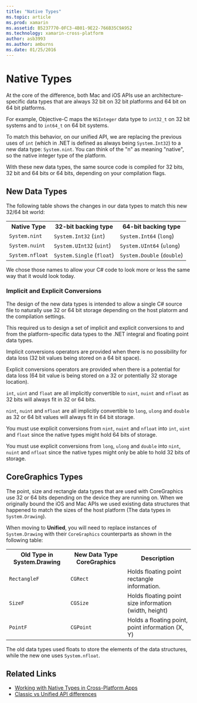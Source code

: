 ```yaml
---
title: "Native Types"
ms.topic: article
ms.prod: xamarin
ms.assetid: B5237770-0FC3-4B01-9E22-766B35C9A952
ms.technology: xamarin-cross-platform
author: asb3993
ms.author: amburns
ms.date: 01/25/2016
---
```


# Native Types

At the core of the difference, both Mac and iOS APIs use an
	architecture-specific data types that are always 32 bit on 32
	bit platforms and 64 bit on 64 bit platforms.

For example, Objective-C maps the `NSInteger`
	data type to `int32_t` on 32 bit systems and
	to `int64_t` on 64 bit systems.

To match this behavior, on our unified API, we are
	replacing the previous uses of `int` (which in .NET
	is defined as always being `System.Int32`) to a new
	data type: `System.nint`.  You can think of the "n"
	as meaning "native", so the native integer type of the
	platform.

With these new data types, the same source code is compiled
	for 32 bits, 32 bit and 64 bits or 64 bits, depending on your
	compilation flags.

## New Data Types

The following table shows the changes in our data types to
	match this new 32/64 bit world:

<table>
	    <tr>
	        <th>Native Type</th>
	        <th>32-bit backing type</th> 
	        <th>64-bit backing type</th>
	    </tr>
	    <tr>
	        <td><code>System.nint</code></td>
		<td><code>System.Int32</code> (<code>int</code>)</td>
		<td><code>System.Int64</code> (<code>long</code>)</td>
	    </tr>
	    <tr>
	        <td><code>System.nuint</code></td>
		<td><code>System.UInt32</code> (<code>uint</code>)</td>
		<td><code>System.UInt64</code> (<code>ulong</code>)</td>
	    </tr>
	    <tr>
	        <td><code>System.nfloat</code></td>
		<td><code>System.Single</code> (<code>float</code>)</td>
		<td><code>System.Double</code> (<code>double</code>)</td>
	    </tr>
	</table>

We chose those names to allow your C# code to look more or
	less the same way that it would look today.

### Implicit and Explicit Conversions

The design of the new data types is intended to allow
	a single C# source file to naturally use 32 or 64 bit storage
	depending on the host platorm and the compilation settings.

This required us to design a set of implicit and explicit
	conversions to and from the platform-specific data types to
	the .NET integral and floating point data types.

Implicit conversions operators are provided when there is
	no possibility for data loss (32 bit values being stored on a
	64 bit space).

Explicit conversions operators are provided when there is a
	potential for data loss (64 bit value is being stored on a 32
	or potentially 32 storage location).

 `int`, `uint` and `float`
	are all implicitly convertible
	to `nint`, `nuint`
	and `nfloat` as 32 bits will always fit in 32 or 64
	bits.

 `nint`, `nuint`
	and `nfloat` are all implicitly convertible to `long`, `ulong` and `double`
	as 32 or 64 bit values will always fit in 64 bit storage.

You must use explicit conversions
	from `nint`, `nuint`
	and `nfloat`
	into `int`, `uint`
	and `float` since the native types might hold 64
	bits of storage.

You must use explicit conversions
	from `long`, `ulong`
	and `double`
	into `nint`, `nuint`
	and `nfloat` since the native types might only be
	able to hold 32 bits of storage.

## CoreGraphics Types

The point, size and rectangle data types that are used with
	CoreGraphics use 32 or 64 bits depending on the device they
	are running on.  When we originally bound the iOS and Mac APIs
	we used existing data structures that happened to match the
	sizes of the host platform (The data types in `System.Drawing`).

When moving to **Unified**, you will need to replace instances of `System.Drawing` with their `CoreGraphics` counterparts as shown in the following table:

<table>
	    <tr>
	        <th>Old Type in System.Drawing</th>
	        <th>New Data Type CoreGraphics</th> 
	        <th>Description</th>
	    </tr>
	    <tr>
		<td><code>RectangleF</code></td>
		<td><code>CGRect</code></td>
		<td>Holds floating point rectangle information.  </td>
	    </tr>
	    <tr>
		<td><code>SizeF</code></td>
		<td><code>CGSize</code></td>
		<td>Holds floating point size information (width, height)</td>
	    </tr>
	    <tr>
		<td><code>PointF</code></td>
		<td><code>CGPoint</code></td>
		<td>Holds a floating point, point information (X, Y)</td>
	    </tr>
	</table>

The old data types used floats to store the elements of the
	data structures, while the new one uses `System.nfloat`.

## Related Links

- [Working with Native Types in Cross-Platform Apps](~/cross-platform/macios/native-types-cross-platform.md)
- [Classic vs Unified API differences](http://developer.xamarin.comhttps://developer.xamarin.com/releases/ios/api_changes/classic-vs-unified-8.6.0/)

